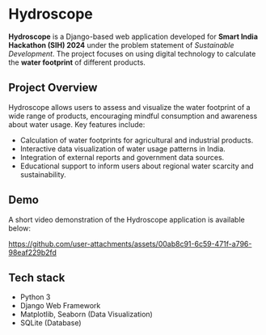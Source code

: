# Hydroscope

**Hydroscope** is a Django-based web application developed for **Smart India Hackathon (SIH) 2024** under the problem statement of *Sustainable Development*. The project focuses on using digital technology to calculate the **water footprint** of different products.

## Project Overview

Hydroscope allows users to assess and visualize the water footprint of a wide range of products, encouraging mindful consumption and awareness about water usage. Key features include:

- Calculation of water footprints for agricultural and industrial products.
- Interactive data visualization of water usage patterns in India.
- Integration of external reports and government data sources.
- Educational support to inform users about regional water scarcity and sustainability.

## Demo

A short video demonstration of the Hydroscope application is available below:

https://github.com/user-attachments/assets/00ab8c91-6c59-471f-a796-98eaf229b2fd


## Tech stack

- Python 3
- Django Web Framework
- Matplotlib, Seaborn (Data Visualization)
- SQLite (Database)

